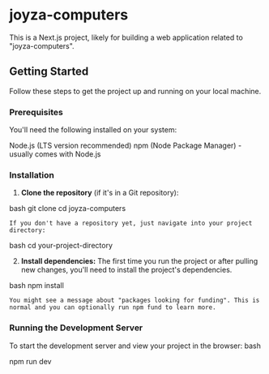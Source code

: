 # joyza-computers

This is a Next.js project, likely for building a web application related to "joyza-computers".

## Getting Started

Follow these steps to get the project up and running on your local machine.

### Prerequisites

You'll need the following installed on your system:

Node.js (LTS version recommended)
npm (Node Package Manager) - usually comes with Node.js

### Installation

1.  **Clone the repository** (if it's in a Git repository):

   
bash
    git clone <repository-url>
    cd joyza-computers
   

    If you don't have a repository yet, just navigate into your project directory:

   
bash
    cd your-project-directory
   

2.  **Install dependencies:**
    The first time you run the project or after pulling new changes, you'll need to install the project's dependencies.

   
bash
    npm install
   

    You might see a message about "packages looking for funding". This is normal and you can optionally run npm fund to learn more.

### Running the Development Server

To start the development server and view your project in the browser:
bash

npm run dev
